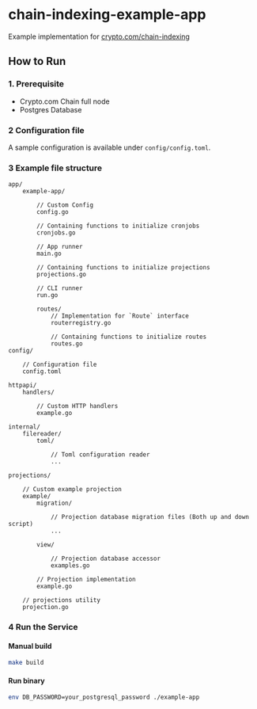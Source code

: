 # chain-indexing-example-app

Example implementation for [crypto.com/chain-indexing](https://github.com/crypto-com/chain-indexing)

## How to Run

### 1. Prerequisite

- Crypto.com Chain full node
- Postgres Database

### 2 Configuration file

A sample configuration is available under `config/config.toml`.

### 3 Example file structure

```
app/
    example-app/
    
        // Custom Config
        config.go
        
        // Containing functions to initialize cronjobs
        cronjobs.go
        
        // App runner
        main.go
        
        // Containing functions to initialize projections
        projections.go
        
        // CLI runner
        run.go
        
        routes/
            // Implementation for `Route` interface
            routerregistry.go
            
            // Containing functions to initialize routes
            routes.go
config/

    // Configuration file
    config.toml
    
httpapi/
    handlers/
    
        // Custom HTTP handlers
        example.go
    
internal/
    filereader/
        toml/
        
            // Toml configuration reader
            ...
            
projections/

    // Custom example projection
    example/
        migration/
        
            // Projection database migration files (Both up and down script)
            ...
        
        view/
        
            // Projection database accessor
            examples.go
            
        // Projection implementation
        example.go
    
    // projections utility
    projection.go
```


### 4 Run the Service

#### Manual build

```bash
make build
```

#### Run binary

```bash
env DB_PASSWORD=your_postgresql_password ./example-app
```
